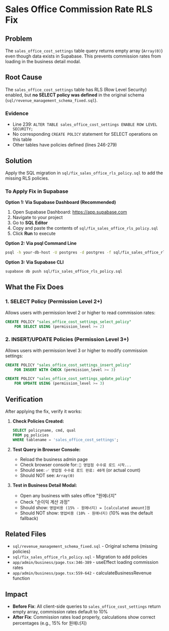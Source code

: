 # Sales Office Commission Rate RLS Fix

## Problem
The `sales_office_cost_settings` table query returns empty array (`Array(0)`) even though data exists in Supabase. This prevents commission rates from loading in the business detail modal.

## Root Cause
The `sales_office_cost_settings` table has RLS (Row Level Security) enabled, but **no SELECT policy was defined** in the original schema (`sql/revenue_management_schema_fixed.sql`).

### Evidence
- Line 239: `ALTER TABLE sales_office_cost_settings ENABLE ROW LEVEL SECURITY;`
- No corresponding `CREATE POLICY` statement for SELECT operations on this table
- Other tables have policies defined (lines 246-279)

## Solution
Apply the SQL migration in `sql/fix_sales_office_rls_policy.sql` to add the missing RLS policies.

### To Apply Fix in Supabase

**Option 1: Via Supabase Dashboard (Recommended)**
1. Open Supabase Dashboard: https://app.supabase.com
2. Navigate to your project
3. Go to **SQL Editor**
4. Copy and paste the contents of `sql/fix_sales_office_rls_policy.sql`
5. Click **Run** to execute

**Option 2: Via psql Command Line**
```bash
psql -h your-db-host -U postgres -d postgres -f sql/fix_sales_office_rls_policy.sql
```

**Option 3: Via Supabase CLI**
```bash
supabase db push sql/fix_sales_office_rls_policy.sql
```

## What the Fix Does

### 1. SELECT Policy (Permission Level 2+)
Allows users with permission level 2 or higher to read commission rates:
```sql
CREATE POLICY "sales_office_cost_settings_select_policy"
    FOR SELECT USING (permission_level >= 2)
```

### 2. INSERT/UPDATE Policies (Permission Level 3+)
Allows users with permission level 3 or higher to modify commission settings:
```sql
CREATE POLICY "sales_office_cost_settings_insert_policy"
    FOR INSERT WITH CHECK (permission_level >= 3)

CREATE POLICY "sales_office_cost_settings_update_policy"
    FOR UPDATE USING (permission_level >= 3)
```

## Verification

After applying the fix, verify it works:

1. **Check Policies Created:**
   ```sql
   SELECT policyname, cmd, qual
   FROM pg_policies
   WHERE tablename = 'sales_office_cost_settings';
   ```

2. **Test Query in Browser Console:**
   - Reload the business admin page
   - Check browser console for: `🔄 영업점 수수료 로드 시작...`
   - Should see: `✅ 영업점 수수료 로드 완료: 40개` (or actual count)
   - Should NOT see: `Array(0)`

3. **Test in Business Detail Modal:**
   - Open any business with sales office "원에너지"
   - Check "순이익 계산 과정"
   - Should show: `영업비용 (15% - 원에너지) = [calculated amount]원`
   - Should NOT show: `영업비용 (10% - 원에너지)` (10% was the default fallback)

## Related Files
- `sql/revenue_management_schema_fixed.sql` - Original schema (missing policies)
- `sql/fix_sales_office_rls_policy.sql` - Migration to add policies
- `app/admin/business/page.tsx:346-389` - useEffect loading commission rates
- `app/admin/business/page.tsx:559-642` - calculateBusinessRevenue function

## Impact
- **Before Fix**: All client-side queries to `sales_office_cost_settings` return empty array, commission rates default to 10%
- **After Fix**: Commission rates load properly, calculations show correct percentages (e.g., 15% for 원에너지)
